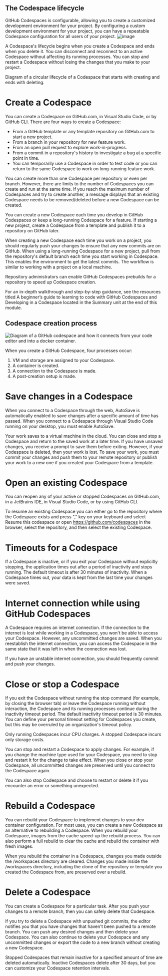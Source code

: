 ## The Codespace lifecycle

GitHub Codespaces is configurable, allowing you to create a customized development environment for your project. By configuring a custom development environment for your project, you can have a repeatable Codespace configuration for all users of your project.
![image](https://github.com/gittogethers/intro-codespaces/assets/20666190/598e6aa3-19cb-40b2-9a6b-d7f937436264)

A Codespace's lifecycle begins when you create a Codespace and ends when you delete it. You can disconnect and reconnect to an active Codespace without affecting its running processes. You can stop and restart a Codespace without losing the changes that you make to your project.

Diagram of a circular lifecycle of a Codespace that starts with creating and ends with deleting.

# Create a Codespace
You can create a Codespace on GitHub.com, in Visual Studio Code, or by GitHub CLI. There are four ways to create a Codespace:

* From a GitHub template or any template repository on GitHub.com to start a new project.
* From a branch in your repository for new feature work.
* From an open pull request to explore work-in-progress.
* From a commit in a repository's history to investigate a bug at a specific point in time.
* You can temporarily use a Codespace in order to test code or you can return to the same Codespace to work on long-running feature work.

You can create more than one Codespace per repository or even per branch. However, there are limits to the number of Codespaces you can create and run at the same time. If you reach the maximum number of Codespaces and try to create another, a message displays that an existing Codespace needs to be removed/deleted before a new Codespace can be created.

You can create a new Codespace each time you develop in GitHub Codespaces or keep a long-running Codespace for a feature. If starting a new project, create a Codespace from a template and publish it to a repository on GitHub later.

When creating a new Codespace each time you work on a project, you should regularly push your changes to ensure that any new commits are on GitHub. When using a long-running Codespace for a new project, pull from the repository's default branch each time you start working in Codespace. This enables the environment to get the latest commits. The workflow is similar to working with a project on a local machine.

Repository administrators can enable GitHub Codespaces prebuilds for a repository to speed up Codespace creation.

For an in-depth walkthrough and step-by-step guidance, see the resources titled A beginner’s guide to learning to code with GitHub Codespaces and Developing in a Codespace located in the Summary unit at the end of this module.

## Codespace creation process
![Diagram of a GitHub codespace and how it connects from your code editor and into a docker container.](https://github.com/gittogethers/intro-codespaces/assets/20666190/e4787088-4ab5-4e08-a96a-7f25e4daacff)

When you create a GitHub Codespace, four processes occur:

1. VM and storage are assigned to your Codespace.
2. A container is created.
3. A connection to the Codespace is made.
4. A post-creation setup is made.
   
# Save changes in a Codespace
When you connect to a Codespace through the web, AutoSave is automatically enabled to save changes after a specific amount of time has passed. When you connect to a Codespace through Visual Studio Code running on your desktop, you must enable AutoSave.

Your work saves to a virtual machine in the cloud. You can close and stop a Codespace and return to the saved work at a later time. If you have unsaved changes, you receive a prompt to save them before exiting. However, if your Codespace is deleted, then your work is lost. To save your work, you must commit your changes and push them to your remote repository or publish your work to a new one if you created your Codespace from a template.

# Open an existing Codespace
You can reopen any of your active or stopped Codespaces on GitHub.com, in a JetBrains IDE, in Visual Studio Code, or by using GitHub CLI.

To resume an existing Codespace you can either go to the repository where the Codespace exists and press "," key on your keyboard and select Resume this codespace or open https://github.com/codespaces in the browser, select the repository, and then select the existing Codespace.

# Timeouts for a Codespace
If a Codespace is inactive, or if you exit your Codespace without explicitly stopping, the application times out after a period of inactivity and stops running. The default timeout is after 30 minutes of inactivity. When a Codespace times out, your data is kept from the last time your changes were saved.

# Internet connection while using GitHub Codespaces
A Codespace requires an internet connection. If the connection to the internet is lost while working in a Codespace, you won't be able to access your Codespace. However, any uncommitted changes are saved. When you reestablish the internet connection, you can access the Codespace in the same state that it was left in when the connection was lost.

If you have an unstable internet connection, you should frequently commit and push your changes.

# Close or stop a Codespace
If you exit the Codespace without running the stop command (for example, by closing the browser tab) or leave the Codespace running without interaction, the Codespace and its running processes continue during the inactivity timeout period. The default inactivity timeout period is 30 minutes. You can define your personal timeout setting for Codespaces you create, but this may be overruled by an organization's timeout policy.

Only running Codespaces incur CPU charges. A stopped Codespace incurs only storage costs.

You can stop and restart a Codespace to apply changes. For example, if you change the machine type used for your Codespace, you need to stop and restart it for the change to take effect. When you close or stop your Codespace, all uncommitted changes are preserved until you connect to the Codespace again.

You can also stop Codespace and choose to restart or delete it if you encounter an error or something unexpected.

# Rebuild a Codespace
You can rebuild your Codespace to implement changes to your dev container configuration. For most uses, you can create a new Codespace as an alternative to rebuilding a Codespace. When you rebuild your Codespace, images from the cache speed-up the rebuild process. You can also perform a full rebuild to clear the cache and rebuild the container with fresh images.

When you rebuild the container in a Codespace, changes you made outside the /workspaces directory are cleared. Changes you made inside the /workspaces directory, including the clone of the repository or template you created the Codespace from, are preserved over a rebuild.

# Delete a Codespace
You can create a Codespace for a particular task. After you push your changes to a remote branch, then you can safely delete that Codespace.

If you try to delete a Codespace with unpushed git commits, the editor notifies you that you have changes that haven't been pushed to a remote branch. You can push any desired changes and then delete your Codespace. You can also continue to delete your Codespace and any uncommitted changes or export the code to a new branch without creating a new Codespace.

Stopped Codespaces that remain inactive for a specified amount of time are deleted automatically. Inactive Codespaces delete after 30 days, but you can customize your Codespace retention intervals.
